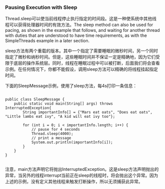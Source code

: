 ### Pausing Execution with Sleep


Thread.sleep可以使当前线程停止执行指定的时间段。这是一种使系统中其他线程可以获得处理器时间的有效方法。The sleep method can also be used for pacing, as shown in the example that follows, and waiting for another thread with duties that are understood to have time requirements, as with the SimpleThreads example in a later section.


sleep方法有两个重载的版本。其中一个指定了需要睡眠的微秒时间，另一个同时指定了微秒和纳秒时间。但是，这些睡眠时间并不保证一定是精确地，因为它们受限于底层的操作系统层。同时，线程在睡眠过程中可以被打断，后面我们将会查看示例。在任何情况下，你都不能假设，调用sleep方法可以精确的将线程挂起指定时间。

下面的SleepMessage示例，使用了sleep方法，每4s打印一条信息：

```

public class SleepMessage {
	public static void main(String[] args) throws InterruptedException{
		String importantInfo[] = {"Mars eat oats", "Does eat oats", "Little lambs eat ivy", "A kid will eat ivy too"};
		
		for (int i = 0; i < importantInfo.length; i++) {
			// pause for 4 seconds
			Thread.sleep(4000);
			// print a message
			System.out.println(importantInfo[i]);
		}
	}
}


```

注意，main方法声明它将抛出InterruptedException。这是sleep方法声明抛出的异常，当另外的线程interrupt当前正在sleep的线程时，将会抛出这个异常。因为上述的示例，没有定义其他线程来触发打断操作，所以无须捕获此异常。























